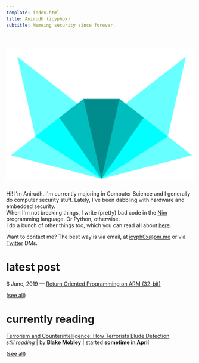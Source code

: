 ```yaml
---
template: index.html
title: Anirudh (icyphox)
subtitle: Memeing security since forever.
---
```


<h1 align=center>
    <img src=/static/icynobg.svg class=logo>
</h1>

Hi! I'm Anirudh. I'm currently majoring in Computer Science and 
I generally do computer security stuff. Lately, I've been dabbling
with hardware and embedded security.  
When I'm not breaking things, I write (pretty) bad code in the [Nim](https://nim-lang.org)
programming language. Or Python, otherwise.  
I do a bunch of other things too, which you can read all about [here](/about).

Want to contact me? The best way is via email, at [icyph0x@pm.me](mailto:icyph0x@pm.me)
or via [Twitter](https://twitter.com/icyphox) DMs.

# latest post 

6 June, 2019 — [Return Oriented Programming on ARM (32-bit)](/blog/rop-on-arm)

([see all](/blog))

# currently reading

[Terrorism and Counterintelligence: How Terrorists Elude Detection](https://www.amazon.com/Terrorism-Counterintelligence-Terrorist-Detection-Irregular/dp/0231158769)  
*still reading* | by **Blake Mobley** | started **sometime in April**

([see all](/reading))
